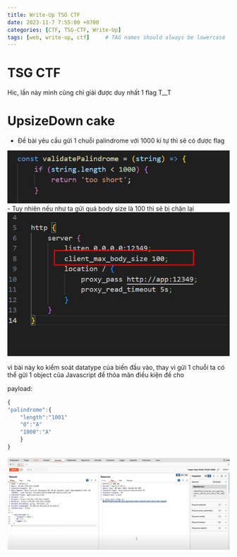 ```yaml
---
title: Write-Up TSG CTF
date: 2023-11-7 7:55:00 +0700
categories: [CTF, TSG-CTF, Write-Up]
tags: [web, write-up, ctf]     # TAG names should always be lowercase
---
```

# TSG CTF
Hic, lần này mình cũng chỉ giải được duy nhất 1 flag T__T
# UpsizeDown cake

- Đề bài yêu cầu gửi 1 chuỗi palindrome với 1000 kí tự thì sẽ có được flag
    
<img src="/assets/writeup/cookie/TSG CTF/Untitled.png">    
- Tuy nhiên nếu như ta gửi quá body size là 100 thì sẽ bị chặn lại

<img src="/assets/writeup/cookie/TSG CTF/Untitled 1.png">    

vì bài này ko kiểm soát datatype của biến đầu vào, thay vì gửi 1 chuỗi ta có thể gửi 1 object của Javascript để thỏa mãn điều kiện đề cho

payload:

```jsx
{
"palindrome":{
	"length":"1001"
	"0":"A"
	"1000":"A"
	}
}

```

<img src="/assets/writeup/cookie/TSG CTF/Untitled 2.png">    
